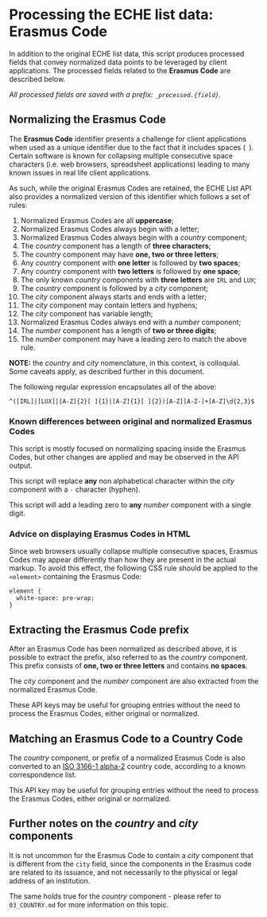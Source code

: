 # Processing the ECHE list data: Erasmus Code

In addition to the original ECHE list data, this script produces processed fields that convey normalized data points to be leveraged by client applications. The processed fields related to the **Erasmus Code** are described below.

_All processed fields are saved with a prefix: `_processed.{field}`._

## Normalizing the Erasmus Code

The **Erasmus Code** identifier presents a challenge for client applications when used as a unique identifier due to the fact that it includes spaces (` `). Certain software is known for collapsing multiple consecutive space characters (i.e. web browsers, spreadsheet applications) leading to many known issues in real life client applications.

As such, while the original Erasmus Codes are retained, the ECHE List API also provides a normalized version of this identifier which follows a set of rules:

1. Normalized Erasmus Codes are all **uppercase**;
2. Normalized Erasmus Codes always begin with a letter;
3. Normalized Erasmus Codes always begin with a _country_ component;
4. The _country_ component has a length of **three characters**;
5. The _country_ component may have **one, two or three letters**;
6. Any _country_ component with **one letter** is followed by **two spaces**;
7. Any _country_ component with **two letters** is followed by **one space**;
8. The only known _country_ components with **three letters** are `IRL` and `LUX`;
9. The _country_ component is followed by a _city_ component;
10. The _city_ component always starts and ends with a letter;
11. The _city_ component may contain letters and hyphens;
12. The _city_ component has variable length;
13. Normalized Erasmus Codes always end with a _number_ component;
14. The _number_ component has a length of **two or three digits**;
15. The _number_ component may have a leading zero to match the above rule.

**NOTE:** the _country_ and _city_ nomenclature, in this context, is colloquial. Some caveats apply, as described further in this document.

The following regular expression encapsulates all of the above:

```
^([IRL]|[LUX]|[A-Z]{2}[ ]{1}|[A-Z]{1}[ ]{2})[A-Z][A-Z-]+[A-Z]\d{2,3}$
```

### Known differences between original and normalized Erasmus Codes

This script is mostly focused on normalizing spacing inside the Erasmus Codes, but other changes are applied and may be observed in the API output.

This script will replace **any** non alphabetical character within the _city_ component with a `-` character (hyphen).

This script will add a leading zero to **any** _number_ component with a single digit.

### Advice on displaying Erasmus Codes in HTML

Since web browsers usually collapse multiple consecutive spaces, Erasmus Codes may appear differently than how they are present in the actual markup. To avoid this effect, the following CSS rule should be applied to the `<element>` containing the Erasmus Code:

```
element {
  white-space: pre-wrap;
}
```

## Extracting the Erasmus Code prefix

After an Erasmus Code has been normalized as described above, it is possible to extract the prefix, also referred to as the _country_ component. This prefix consists of **one, two or three letters** and contains **no spaces**.

The _city_ component and the _number_ component are also extracted from the normalized Erasmus Code.

These API keys may be useful for grouping entries without the need to process the Erasmus Codes, either original or normalized.

## Matching an Erasmus Code to a Country Code

The _country_ component, or prefix of a normalized Erasmus Code is also converted to an [ISO 3166-1 alpha-2](https://en.wikipedia.org/wiki/ISO_3166-1_alpha-2) country code, according to a known correspondence list.

This API key may be useful for grouping entries without the need to process the Erasmus Codes, either original or normalized.

## Further notes on the _country_ and _city_ components

It is not uncommon for the Erasmus Code to contain a _city_ component that is different from the `city` field, since the components in the Erasmus code are related to its issuance, and not necessarily to the physical or legal address of an institution.

The same holds true for the _country_ component - please refer to `03_COUNTRY.md` for more information on this topic.
